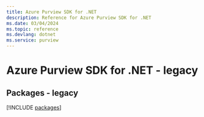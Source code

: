 ```yaml
---
title: Azure Purview SDK for .NET
description: Reference for Azure Purview SDK for .NET
ms.date: 03/04/2024
ms.topic: reference
ms.devlang: dotnet
ms.service: purview
---
```

# Azure Purview SDK for .NET - legacy
## Packages - legacy
[!INCLUDE [packages](purview-index.md)]